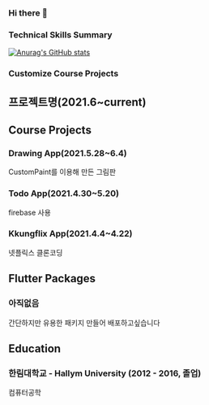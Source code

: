 ### Hi there 👋

<!--
**kangsudal/kangsudal** is a ✨ _special_ ✨ repository because its `README.md` (this file) appears on your GitHub profile.

Here are some ideas to get you started:

- 🔭 I’m currently working on ...
- 🌱 I’m currently learning ...
- 👯 I’m looking to collaborate on ...
- 🤔 I’m looking for help with ...
- 💬 Ask me about ...
- 📫 How to reach me: ...
- 😄 Pronouns: ...
- ⚡ Fun fact: ...
-->

### Technical Skills Summary
[![Anurag's GitHub stats](https://github-readme-stats.vercel.app/api?username=kangsudal)](https://github.com/anuraghazra/github-readme-stats)

### Customize Course Projects
## 프로젝트명(2021.6~current)



## Course Projects
### Drawing App(2021.5.28~6.4)
   CustomPaint를 이용해 만든 그림판
   
### Todo App(2021.4.30~5.20)
   firebase 사용
   
### Kkungflix App(2021.4.4~4.22)
   넷플릭스 클론코딩
   
## Flutter Packages
### 아직없음
   간단하지만 유용한 패키지 만들어 배포하고싶습니다
   
## Education
### 한림대학교 - Hallym University (2012 - 2016, 졸업)
   컴퓨터공학

